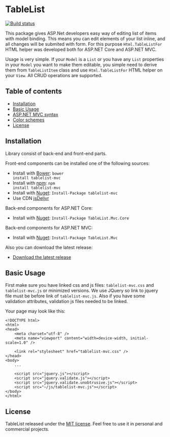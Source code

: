 # TableList

<a href="https://ci.appveyor.com/project/bantikyan/tablelist"><img src="https://ci.appveyor.com/api/projects/status/ectnla0f5r58yg2m/branch/master?svg=true" alt="Build status"></a>

This package gives ASP.Net developers easy way of editing list of items with model binding. This means you can edit elements of your list inline, and all changes will be submited with form. For this purpose ```Html.TableListFor``` HTML helper was developed both for ASP.NET Core and ASP.NET MVC.

Usage is very simple. If your ```Model``` is a ```List``` or you have any ```List``` properties in your ```Model``` you want to make them editable, you simple need to derive them from ```TableListItem``` class and use ```Html.TableListFor``` HTML helper on your ```View```. All CRUD operations are supported.

## Table of contents

* <a href="#user-content-installation">Installation</a>
* <a href="#user-content-basic-usage">Basic Usage</a>
* <a href="#user-content-aspnet-mvc-syntax">ASP.NET MVC syntax</a>
* <a href="#user-content-color-schemes">Color schemes</a>
* <a href="#user-content-license">License</a>

## Installation

Library consist of back-end  and front-end parts.

Front-end components can be installed one of the following sources:
* Install with [Bower](https://bower.io): <code>bower install tablelist-mvc</code>
* Install with [npm](https://www.npmjs.com/package/tablelist-mvc): <code>npm install tablelist-mvc</code>
* Install with [Nuget](https://www.nuget.org/packages/tablelist-mvc): <code>Install-Package tablelist-mvc</code>
* Use CDN [jsDelivr](https://www.jsdelivr.com/package/npm/tablelist-mvc)

Back-end components for ASP.NET Core:
* Install with [Nuget](https://www.nuget.org/packages/TableList.Mvc.Core): <code>Install-Package TableList.Mvc.Core</code>

Back-end components for ASP.NET MVC:
* Install with [Nuget](https://www.nuget.org/packages/TableList.Mvc): <code>Install-Package TableList.Mvc</code>

Also you can download the latest release: 
* [Download the latest release](https://github.com//bantikyan/icheck-bootstrap/archive/3.0.1.zip)

## Basic Usage

First make sure you have linked css and js files: ```tablelist-mvc.css``` and ```tablelist-mvc.js``` or minimized versions. We use JQuery so link to jquery file must be before link of ```tablelist-mvc.js```. Also if you have some validation attributes, validation js files needed to be linked.

Your page may look like this: 
```
<!DOCTYPE html>
<html>
<head>
    <meta charset="utf-8" />
    <meta name="viewport" content="width=device-width, initial-scale=1.0" />
   
    <link rel="stylesheet" href="tablelist-mvc.css" />
</head>
<body>
    ...

    <script src="jquery.js"></script>
    <script src="jquery.validate.js"></script>
    <script src="jquery.validate.unobtrusive.js"></script>
    <script src="~/js/tablelist-mvc.js"></script>
</body>
</html>
```

## License

TableList released under the [MIT license](https://github.com/bantikyan/TableList/blob/master/LICENSE). Feel free to use it in personal and commercial projects.
